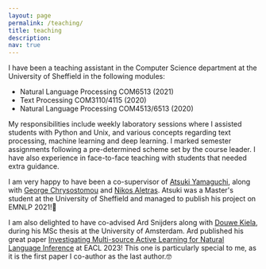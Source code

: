 ```yaml
---
layout: page
permalink: /teaching/
title: teaching
description: 
nav: true
---
```


I have been a teaching assistant in the Computer Science department at the University of Sheffield in the following modules:
* Natural Language Processing COM6513 (2021) 
* Text Processing COM3110/4115 (2020)
* Natural Language Processing COM4513/6513 (2020)

My responsibilities include weekly laboratory sessions where I assisted students with Python and Unix, and various concepts regarding text processing, machine learning and deep learning.
I marked semester assignments following a pre-determined scheme set by the course leader.
I have also experience in face-to-face teaching with students that needed extra guidance.

I am very happy to have been a co-supervisor of [Atsuki Yamaguchi](https://gucci-j.github.io/about/), along with [George Chrysostomou](https://scholar.google.com/citations?user=t3eShIkAAAAJ&hl=en) and [Nikos Aletras](http://nikosaletras.com/). 
Atsuki was a Master's student at the University of Sheffield and managed to publish his project on EMNLP 2021!🎊

I am also delighted to have co-advised Ard Snijders along with [Douwe Kiela](https://douwekiela.github.io/), during his MSc thesis at the University of Amsterdam. Ard published his great paper [Investigating Multi-source Active Learning for Natural Language Inference](https://aclanthology.org/2023.eacl-main.160/) at EACL 2023! This one is particularly special to me, as it is the first paper I co-author as the last author.🤓


